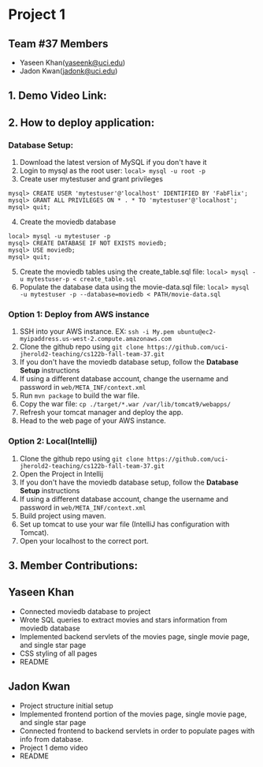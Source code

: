 # Project 1 
## Team #37 Members
- Yaseen Khan(yaseenk@uci.edu)
- Jadon Kwan(jadonk@uci.edu)

## 1. Demo Video Link: 

## 2. How to deploy application:

### Database Setup:
1. Download the latest version of MySQL if you don't have it
2. Login to mysql as the root user: ```local> mysql -u root -p```
3. Create user mytestuser and grant privileges
```
mysql> CREATE USER 'mytestuser'@'localhost' IDENTIFIED BY 'FabFlix';
mysql> GRANT ALL PRIVILEGES ON * . * TO 'mytestuser'@'localhost';
mysql> quit;
```
4. Create the moviedb database
```
local> mysql -u mytestuser -p
mysql> CREATE DATABASE IF NOT EXISTS moviedb;
mysql> USE moviedb;
mysql> quit;
```
5. Create the moviedb tables using the create_table.sql file: ```local> mysql -u mytestuser-p < create_table.sql```
6. Populate the database data using the movie-data.sql file: ```local> mysql -u mytestuser -p --database=moviedb < PATH/movie-data.sql```


### Option 1: Deploy from AWS instance
1. SSH into your AWS instance. EX: ```ssh -i My.pem ubuntu@ec2-myipaddress.us-west-2.compute.amazonaws.com```
2. Clone the github repo using ```git clone https://github.com/uci-jherold2-teaching/cs122b-fall-team-37.git```
3. If you don't have the moviedb database setup, follow the **Database Setup** instructions
4. If using a different database account, change the username and password in ```web/META_INF/context.xml```
5. Run ```mvn package``` to build the war file.
6. Copy the war file: ```cp ./target/*.war /var/lib/tomcat9/webapps/```
7. Refresh your tomcat manager and deploy the app.
8. Head to the web page of your AWS instance.

### Option 2: Local(Intellij)
1. Clone the github repo using ```git clone https://github.com/uci-jherold2-teaching/cs122b-fall-team-37.git```
2. Open the Project in Intellij
3. If you don't have the moviedb database setup, follow the **Database Setup** instructions
3. If using a different database account, change the username and password in ```web/META_INF/context.xml```
4. Build project using maven.
5. Set up tomcat to use your war file (IntelliJ has configuration with Tomcat).
6. Open your localhost to the correct port.

## 3. Member Contributions:
## Yaseen Khan
- Connected moviedb database to project
- Wrote SQL queries to extract movies and stars information from moviedb database
- Implemented backend servlets of the movies page, single movie page, and single star page
- CSS styling of all pages
- README

## Jadon Kwan
- Project structure initial setup
- Implemented frontend portion of the movies page, single movie page, and single star page
- Connected frontend to backend servlets in order to populate pages with info from database.
- Project 1 demo video
- README

